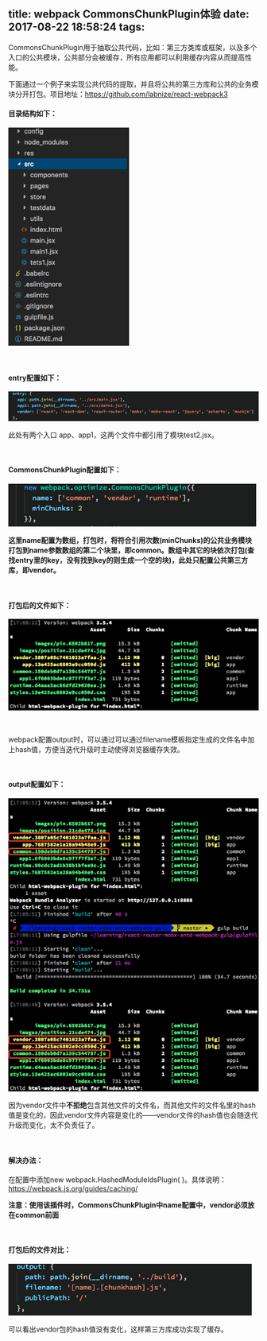 title: webpack CommonsChunkPlugin体验
date: 2017-08-22 18:58:24
tags:
---

CommonsChunkPlugin用于抽取公共代码，比如：第三方类库或框架，以及多个入口的公共模块，公共部分会被缓存，所有应用都可以利用缓存内容从而提高性能。

下面通过一个例子来实现公共代码的提取，并且将公共的第三方库和公共的业务模块分开打包。项目地址：https://github.com/labnize/react-webpack3

#### 目录结构如下：

![comchunkplugin1](/img/comchunkplugin1.png)

​          



#### entry配置如下：

![comchunkplugin2](/img/comchunkplugin2.png)

此处有两个入口 app、app1，这两个文件中都引用了模块test2.jsx。

​          



#### CommonsChunkPlugin配置如下：

![comchunkplugin3](/img/comchunkplugin3.png)

**这里name配置为数组，打包时，将符合引用次数(minChunks)的公共业务模块打包到name参数数组的第二个块里，即common。数组中其它的块依次打包(查找entry里的key，没有找到key的则生成一个空的块)，此处只配置公共第三方库，即vendor。**

​          



#### 打包后的文件如下：

![comchunkplugin4](/img/comchunkplugin4.png)

​          

webpack配置output时，可以通过可以通过filename模板指定生成的文件名中加上hash值，方便当迭代升级时主动使得浏览器缓存失效。

​          



#### output配置如下：

![comchunkplugin5](/img/comchunkplugin5.png)

因为vendor文件中**不拒绝**包含其他文件的文件名，而其他文件的文件名里的hash值是变化的，因此vendor文件内容是变化的——vendor文件的hash值也会随迭代升级而变化，太不负责任了。

​        



#### 解决办法：

在配置中添加new webpack.HashedModuleIdsPlugin( )。具体说明：https://webpack.js.org/guides/caching/

**注意：使用该插件时，CommonsChunkPlugin中name配置中，vendor必须放在common前面**

​        

#### 打包后的文件对比：

![comchunkplugin6](/img/comchunkplugin6.png)

可以看出vendor包的hash值没有变化，这样第三方库成功实现了缓存。
